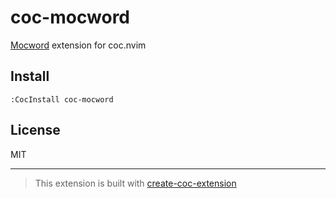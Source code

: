 # coc-mocword

[Mocword](https://github.com/high-moctane/mocword) extension for coc.nvim

## Install

`:CocInstall coc-mocword`

## License

MIT

---

> This extension is built with [create-coc-extension](https://github.com/fannheyward/create-coc-extension)
